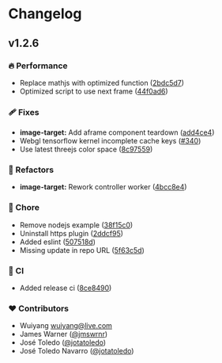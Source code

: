 # Changelog


## v1.2.6


### 🔥 Performance

- Replace mathjs with optimized function ([2bdc5d7](https://github.com/wuiyang/mind-ar-js/commit/2bdc5d7))
- Optimized script to use next frame ([44f0ad6](https://github.com/wuiyang/mind-ar-js/commit/44f0ad6))

### 🩹 Fixes

- **image-target:** Add aframe component teardown ([add4ce4](https://github.com/wuiyang/mind-ar-js/commit/add4ce4))
- Webgl tensorflow kernel incomplete cache keys ([#340](https://github.com/wuiyang/mind-ar-js/pull/340))
- Use latest threejs color space ([8c97559](https://github.com/wuiyang/mind-ar-js/commit/8c97559))

### 💅 Refactors

- **image-target:** Rework controller worker ([4bcc8e4](https://github.com/wuiyang/mind-ar-js/commit/4bcc8e4))

### 🏡 Chore

- Remove nodejs example ([38f15c0](https://github.com/wuiyang/mind-ar-js/commit/38f15c0))
- Uninstall https plugin ([2ddcf95](https://github.com/wuiyang/mind-ar-js/commit/2ddcf95))
- Added eslint ([507518d](https://github.com/wuiyang/mind-ar-js/commit/507518d))
- Missing update in repo URL ([5f63c5d](https://github.com/wuiyang/mind-ar-js/commit/5f63c5d))

### 🤖 CI

- Added release ci ([8ce8490](https://github.com/wuiyang/mind-ar-js/commit/8ce8490))

### ❤️ Contributors

- Wuiyang <wuiyang@live.com>
- James Warner ([@jmswrnr](https://github.com/jmswrnr))
- José Toledo ([@jotatoledo](https://github.com/jotatoledo))
- José Toledo Navarro ([@jotatoledo](https://github.com/jotatoledo))

